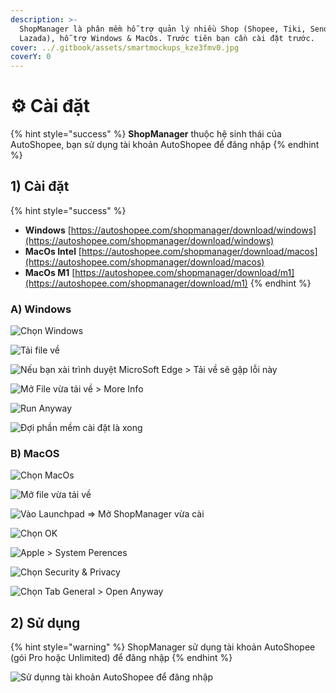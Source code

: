 ```yaml
---
description: >-
  ShopManager là phân mềm hỗ trợ quản lý nhiều Shop (Shopee, Tiki, Sendo,
  Lazada), hỗ trợ Windows & MacOs. Trước tiên bạn cần cài đặt trước.
cover: ../.gitbook/assets/smartmockups_kze3fmv0.jpg
coverY: 0
---
```


# ⚙ Cài đặt

{% hint style="success" %}
**ShopManager**  thuộc hệ sinh thái của AutoShopee, bạn sử dụng tài khoản AutoShopee để đăng nhập
{% endhint %}

## 1) Cài đặt

{% hint style="success" %}
* **Windows** [https://autoshopee.com/shopmanager/download/windows](https://autoshopee.com/shopmanager/download/windows)
* **MacOs Intel** [https://autoshopee.com/shopmanager/download/macos](https://autoshopee.com/shopmanager/download/macos)
* **MacOs M1** [https://autoshopee.com/shopmanager/download/m1](https://autoshopee.com/shopmanager/download/m1)
{% endhint %}

### A) Windows

![Chọn Windows](<../.gitbook/assets/image (141).png>)

![Tải file về](<../.gitbook/assets/image (142).png>)

![Nếu bạn xài trình duyệt MicroSoft Edge > Tải về sẽ gặp lỗi này](<../.gitbook/assets/image (186).png>)

![Mở File vừa tải về > More Info](<../.gitbook/assets/image (143).png>)

![Run Anyway](<../.gitbook/assets/image (156).png>)

![Đợi phần mềm cài đặt là xong](<../.gitbook/assets/image (145).png>)

### B) MacOS

![Chọn MacOs](<../.gitbook/assets/image (146).png>)

![Mở file vừa tải về](<../.gitbook/assets/image (147).png>)

![Vào Launchpad => Mở ShopManager vừa cài](<../.gitbook/assets/image (150).png>)

![Chọn OK](<../.gitbook/assets/image (152).png>)

![Apple > System Perences](<../.gitbook/assets/image (153).png>)

![Chọn Security & Privacy](<../.gitbook/assets/image (154).png>)

![Chọn Tab General > Open Anyway](<../.gitbook/assets/image (155).png>)

## 2) Sử dụng

{% hint style="warning" %}
ShopManager sử dụng tài khoản AutoShopee (gói Pro hoặc Unlimited) để đăng nhập
{% endhint %}

![Sử dụnng tài khoản AutoShopee để đăng nhập](<../.gitbook/assets/image (9) (1).png>)
